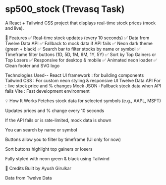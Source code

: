 # sp500_stock (Trevasq Task)

A React + Tailwind CSS project that displays real-time stock prices (mock and live).

🚀 Features
✅ Real-time stock updates (every 10 seconds)
✅ Data from Twelve Data API
✅ Fallback to mock data if API fails
✅ Neon dark theme (green + black)
✅ Search bar to filter stocks by name or symbol
✅ Timeframe filter buttons (1D, 5D, 1M, 6M, 1Y, 5Y)
✅ Sort by Top Gainers or Top Losers
✅ Responsive for desktop & mobile
✅ Animated neon loader
✅ Clean footer and SVG logo

Technologies Used--
React	UI framework : for building components
Tailwind CSS :	For custom neon styling & responsive UI
Twelve Data API	For : live stock price and % changes
Mock JSON	: Fallback stock data when API fails
Vite : Fast development environment


💡 How It Works
Fetches stock data for selected symbols (e.g., AAPL, MSFT)

Updates prices and % change every 10 seconds

If the API fails or is rate-limited, mock data is shown

You can search by name or symbol

Buttons allow you to filter by timeframe (UI only for now)

Sort buttons highlight top gainers or losers

Fully styled with neon green & black using Tailwind



🙌 Credits
Built by Ayush Girulkar

Data from Twelve Data




